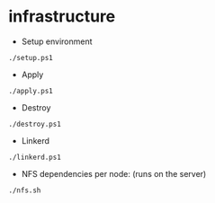 # infrastructure

- Setup environment

```shell
./setup.ps1
```

- Apply

```shell
./apply.ps1
```

- Destroy

```shell
./destroy.ps1
```

- Linkerd

```shell
./linkerd.ps1
```

- NFS dependencies per node: (runs on the server)

```shell
./nfs.sh
```

